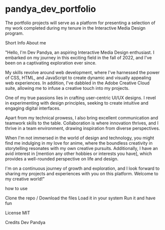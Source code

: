 # pandya_dev_portfolio
  The portfolio projects will serve as a platform for presenting a selection of my work completed during my tenure in the Interactive Media Design program.

Short Info About me

"Hello, I'm Dev Pandya, an aspiring Interactive Media Design enthusiast. I embarked on my journey in this exciting field in the fall of 2022, and I've been on a captivating exploration ever since.

My skills revolve around web development, where I've harnessed the power of CSS, HTML, and JavaScript to create dynamic and visually appealing web experiences. In addition, I've dabbled in the Adobe Creative Cloud suite, allowing me to infuse a creative touch into my projects.

One of my true passions lies in crafting user-centric UI/UX designs. I revel in experimenting with design principles, seeking to create intuitive and engaging digital interfaces.

Apart from my technical prowess, I also bring excellent communication and teamwork skills to the table. Collaboration is where innovation thrives, and I thrive in a team environment, drawing inspiration from diverse perspectives.

When I'm not immersed in the world of design and technology, you might find me indulging in my love for anime, where the boundless creativity in storytelling resonates with my own creative pursuits. Additionally, I have an avid interest in [mention any other hobbies or interests you have], which provides a well-rounded perspective on life and design.

I'm on a continuous journey of growth and exploration, and I look forward to sharing my projects and experiences with you on this platform. Welcome to my creative world!"

how to use

Clone the repo / Download the files
Load it in your system
Run it and have fun


License
MIT

Credits
Dev Pandya
